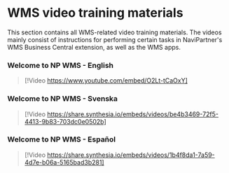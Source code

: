 # WMS video training materials

This section contains all WMS-related video training materials. The videos mainly consist of instructions for performing certain tasks in NaviPartner's WMS Business Central extension, as well as the WMS apps. 

### Welcome to NP WMS - English

> [!Video https://www.youtube.com/embed/O2Lt-tCaOxY]

### Welcome to NP WMS - Svenska

> [!Video https://share.synthesia.io/embeds/videos/be4b3469-72f5-4413-9b83-703dc0e0502b]

### Welcome to NP WMS - Español

> [!Video https://share.synthesia.io/embeds/videos/1b4f8da1-7a59-4d7e-b06a-5165bad3b281]